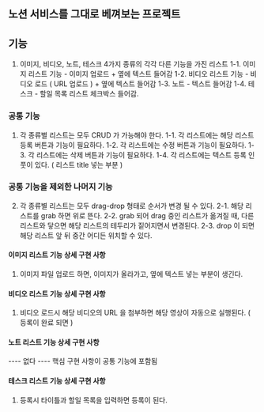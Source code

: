 ## 노션 서비스를 그대로 베껴보는 프로젝트
## 기능
1. 이미지, 비디오, 노트, 테스크 4가지 종류의 각각 다른 기능을 가진 리스트
    1-1. 이미지 리스트 기능 - 이미지 업로드 + 옆에 텍스트 들어감
    1-2. 비디오 리스트 기능 - 비디오 로드 ( URL 업로드 ) + 옆에 텍스트 들어감
    1-3. 노트 - 텍스트 들어감
    1-4. 테스크 - 할일 목록 리스트 체크박스 들어감.

### 공통 기능
1. 각 종류별 리스트는 모두 CRUD 가 가능해야 한다.
    1-1. 각 리스트에는 해당 리스트 등록 버튼과 기능이 필요하다.
    1-2. 각 리스트에는 수정 버튼과 기능이 필요하다.
    1-3. 각 리스트에는 삭제 버튼과 기능이 필요하다.
    1-4. 각 리스트에는 텍스트 등록 인풋이 있다. ( 리스트 title 넣는 부분 )

### 공통 기능을 제외한 나머지 기능
2. 각 종류별 리스트는 모두 drag-drop 형태로 순서가 변경 될 수 있다.
    2-1. 해당 리스트를 grab 하면 위로 뜬다.
    2-2. grab 되어 drag 중인 리스트가 옮겨질 때, 다른 리스트와 닿으면 해당 리스트의 테두리가 짙어지면서 변경된다.
    2-3. drop 이 되면 해당 리스트 앞 뒤 중간 어디든 위치할 수 있다.

#### 이미지 리스트 기능 상세 구현 사항
1. 이미지 파일 업로드 하면, 이미지가 올라가고, 옆에 텍스트 넣는 부분이 생긴다.

#### 비디오 리스트 기능 상세 구현 사항
1. 비디오 로드시 해당 비디오의 URL 을 첨부하면 해당 영상이 자동으로 실행된다. ( 등록이 완료 되면 )

#### 노트 리스트 기능 상세 구현 사항
---- 없다 ---- 핵심 구현 사항이 공통 기능에 포함됨

#### 테스크 리스트 기능 상세 구현 사항
1. 등록시 타이틀과 할일 목록을 입력하면 등록이 된다.